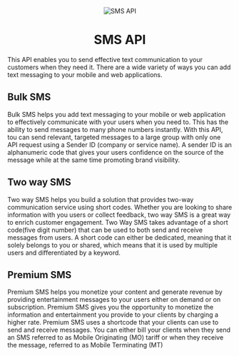 <p align="center">
<img src="https://africastalking.com/img/sms/banner.svg" alt="SMS API" title="SMS API" />
</p>
<h1 align="center">SMS API</h1>

This API enables you to send effective text communication to your customers when they need it. There are a wide variety of ways you can add text messaging to your mobile and web applications.

## Bulk SMS

Bulk SMS helps you add text messaging to your mobile or web application to effectively communicate with your users when you need to. This has the ability to send messages to many phone numbers instantly. With this API, tou can send relevant, targeted messages to a large group with only one API request using a Sender ID (company or service name). A sender ID is an alphanumeric code that gives your users confidence on the source of the message while at the same time promoting brand visibility.

## Two way SMS

Two way SMS helps you build a solution that provides two-way communication service using short codes. Whether you are looking to share information with you users or collect feedback, two way SMS is a great way to enrich customer engagement. Two Way SMS takes advantage of a short code(five digit number) that can be used to both send and receive messages from users. A short code can either be dedicated, meaning that it solely belongs to you or shared, which means that it is used by multiple users and differentiated by a keyword.

## Premium SMS

Premium SMS helps you monetize your content and generate revenue by providing entertainment messages to your users either on demand or on subscription. Premium SMS gives you the opportunity to monetize the information and entertainment you provide to your clients by charging a higher rate. Premium SMS uses a shortcode that your clients can use to send and receive messages. You can either bill your clients when they send an SMS referred to as Mobile Originating (MO) tariff or when they receive the message, referred to as Mobile Terminating (MT)
